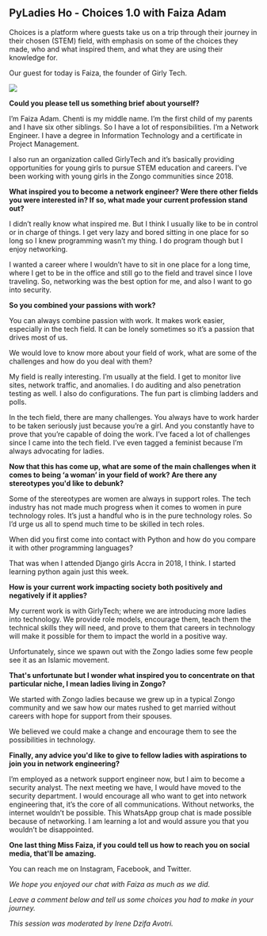 ## PyLadies Ho - Choices 1.0 with Faiza Adam

Choices is a platform where guests take us on a trip through their journey in their chosen (STEM) field, with emphasis on some of the choices they made, who and what inspired them, and what they are using their knowledge for.

Our guest for today is Faiza, the founder of Girly Tech.

  

![](https://lh4.googleusercontent.com/68Ogl4_jLYeZiy0-qSxeuis-AtV63BOWc7oBrAfPUzfQuDn-PaKIJtw_d7EwJf--MwraqN69R3Qlz54p06TfR_Xe6XRClPGlPmc3cWhgff9_2L5dRJswQJVfdS__UzQeqRr82wgAIQz9heKlPQ)

**Could you please tell us something brief about yourself?**

I’m Faiza Adam. Chenti is my middle name. I’m the first child of my parents and I have six other siblings. So I have a lot of responsibilities. I’m a Network Engineer. I have a degree in Information Technology and a certificate in Project Management.

I also run an organization called GirlyTech and it’s basically providing opportunities for young girls to pursue STEM education and careers. I’ve been working with young girls in the Zongo communities since 2018.

**What inspired you to become a network engineer? Were there other fields you were interested in? If so, what made your current profession stand out?**

I didn’t really know what inspired me. But I think I usually like to be in control or in charge of things. I get very lazy and bored sitting in one place for so long so I knew programming wasn’t my thing. I do program though but I enjoy networking.

I wanted a career where I wouldn’t have to sit in one place for a long time, where I get to be in the office and still go to the field and travel since I love traveling. So, networking was the best option for me, and also I want to go into security.

**So you combined your passions with work?**

You can always combine passion with work. It makes work easier, especially in the tech field. It can be lonely sometimes so it’s a passion that drives most of us.

We would love to know more about your field of work, what are some of the challenges and how do you deal with them?

My field is really interesting. I’m usually at the field. I get to monitor live sites, network traffic, and anomalies. I do auditing and also penetration testing as well. I also do configurations. The fun part is climbing ladders and polls.

In the tech field, there are many challenges. You always have to work harder to be taken seriously just because you’re a girl. And you constantly have to prove that you’re capable of doing the work. I’ve faced a lot of challenges since I came into the tech field. I’ve even tagged a feminist because I’m always advocating for ladies.

**Now that this has come up, what are some of the main challenges when it comes to being ‘a woman’ in your field of work? Are there any stereotypes you'd like to debunk?**

Some of the stereotypes are women are always in support roles. The tech industry has not made much progress when it comes to women in pure technology roles. It’s just a handful who is in the pure technology roles. So I’d urge us all to spend much time to be skilled in tech roles.

When did you first come into contact with Python and how do you compare it with other programming languages?

That was when I attended Django girls Accra in 2018, I think. I started learning python again just this week.

**How is your current work impacting society both positively and negatively if it applies?**

My current work is with GirlyTech; where we are introducing more ladies into technology. We provide role models, encourage them, teach them the technical skills they will need, and prove to them that careers in technology will make it possible for them to impact the world in a positive way.

Unfortunately, since we spawn out with the Zongo ladies some few people see it as an Islamic movement.

**That's unfortunate but I wonder what inspired you to concentrate on that particular niche, I mean ladies living in Zongo?**

We started with Zongo ladies because we grew up in a typical Zongo community and we saw how our mates rushed to get married without careers with hope for support from their spouses. 

We believed we could make a change and encourage them to see the possibilities in technology.

**Finally, any advice you'd like to give to fellow ladies with aspirations to join you in network engineering?**

I’m employed as a network support engineer now, but I aim to become a security analyst. The next meeting we have, I would have moved to the security department. I would encourage all who want to get into network engineering that, it’s the core of all communications. Without networks, the internet wouldn’t be possible. This WhatsApp group chat is made possible because of networking. I am learning a lot and would assure you that you wouldn’t be disappointed.

**One last thing Miss Faiza, if you could tell us how to reach you on social media, that'll be amazing.**

You can reach me on Instagram, Facebook, and Twitter.

_We hope you enjoyed our chat with Faiza as much as we did._ 

_Leave a comment below and tell us some choices you had to make in your journey._

_This session was moderated by Irene Dzifa Avotri._
